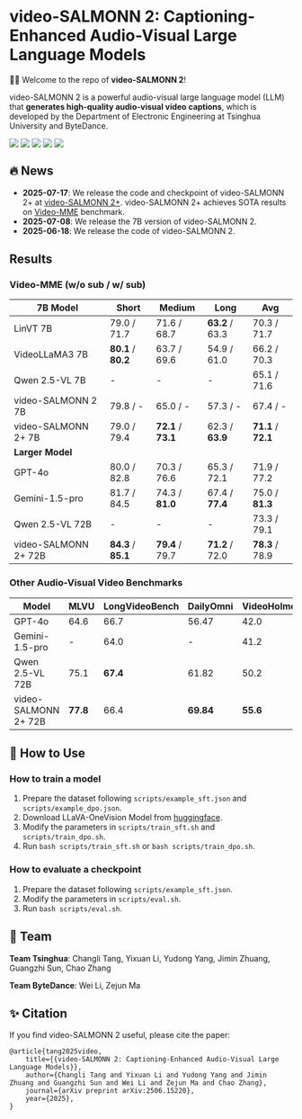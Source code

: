 # video-SALMONN 2: Captioning-Enhanced Audio-Visual Large Language Models

🚀🚀 Welcome to the repo of **video-SALMONN 2**!

video-SALMONN 2 is a powerful audio-visual large language model (LLM) that **generates high-quality audio-visual video captions**, which is developed by the Department of Electronic Engineering at Tsinghua University and ByteDance. 

<div style='display:flex; gap: 0.25rem; '>
<a href='https://arxiv.org/abs/2506.15220'><img src='https://img.shields.io/badge/video_SALMONN_2_paper-PDF-green'></a>
<a href='https://video-salmonn-2.github.io'><img src='https://img.shields.io/badge/demo-green'></a>
<a href='https://huggingface.co/tsinghua-ee/video-SALMONN-2'><img src='https://img.shields.io/badge/video_SALMONN_2_7B-checkpoint-yellow'></a>
<a href='https://huggingface.co/tsinghua-ee/video-SALMONN-2_plus_7B'><img src='https://img.shields.io/badge/video_SALMONN_2+_7B-checkpoint-yellow'></a>
<a href='https://huggingface.co/tsinghua-ee/video-SALMONN-2_plus_72B'><img src='https://img.shields.io/badge/video_SALMONN_2+_72B-checkpoint-yellow'></a>
</div>

## 🔥 News

- **2025-07-17**: We release the code and checkpoint of video-SALMONN 2+ at [video-SALMONN 2+](https://github.com/bytedance/video-SALMONN-2/tree/main/video_SALMONN2_plus). video-SALMONN 2+ achieves SOTA results on [Video-MME](https://video-mme.github.io/home_page.html) benchmark.
- **2025-07-08**: We release the 7B version of video-SALMONN 2.
- **2025-06-18**: We release the code of video-SALMONN 2.

## Results

### Video-MME (w/o sub / w/ sub)

| **7B Model**         | **Short**         | **Medium**        | **Long**      | **Avg**           |
| -------------------- | ----------------- | ----------------- | ------------- | ----------------- |
| LinVT 7B             | 79.0 / 71.7         | 71.6 / 68.7         | **63.2** / 63.3     | 70.3 / 71.7         |
| VideoLLaMA3 7B       | **80.1** / **80.2** | 63.7 / 69.6         | 54.9 / 61.0     | 66.2 / 70.3         |
| Qwen 2.5-VL 7B       | -                 | -                 | -             | 65.1 / 71.6         |
| video-SALMONN 2 7B   | 79.8 / -            | 65.0 / -            | 57.3 / -        | 67.4 / -            |
| video-SALMONN 2+ 7B  | 79.0 / 79.4         | **72.1** / **73.1** | 62.3 / **63.9** | **71.1** / **72.1** |
| **Larger Model**     |                   |                   |               |                   |
| GPT-4o               | 80.0 / 82.8         | 70.3 / 76.6         | 65.3 / 72.1     | 71.9 / 77.2         |
| Gemini-1.5-pro       | 81.7 / 84.5         | 74.3 / **81.0**     | 67.4 / **77.4** | 75.0 / **81.3**     |
| Qwen 2.5-VL 72B      | -                 | -                 | -             | 73.3 / 79.1         |
| video-SALMONN 2+ 72B | **84.3** / **85.1** | **79.4** / 79.7     | **71.2** / 72.0 | **78.3** / 78.9     |

### Other Audio-Visual Video Benchmarks

| **Model**            | **MLVU** | **LongVideoBench** | **DailyOmni** | **VideoHolmes** |
| -------------------- | -------- | ------------------ | ------------- | --------------- |
| GPT-4o               | 64.6     | 66.7               | 56.47         | 42.0            |
| Gemini-1.5-pro       | -        | 64.0               | -             | 41.2            |
| Qwen 2.5-VL 72B      | 75.1     | **67.4**           | 61.82         | 50.2            |
| video-SALMONN 2+ 72B | **77.8** | 66.4               | **69.84**     | **55.6**        |

## 🌈 How to Use

### How to train a model

1. Prepare the dataset following `scripts/example_sft.json` and `scripts/example_dpo.json`.
2. Download LLaVA-OneVision Model from [huggingface](https://huggingface.co/lmms-lab/llava-onevision-qwen2-7b-ov).
3. Modify the parameters in `scripts/train_sft.sh` and `scripts/train_dpo.sh`.
4. Run `bash scripts/train_sft.sh` or `bash scripts/train_dpo.sh`.

### How to evaluate a checkpoint

1. Prepare the dataset following `scripts/example_sft.json`.
2. Modify the parameters in `scripts/eval.sh`.
3. Run `bash scripts/eval.sh`.

## 👀 Team

**Team Tsinghua**: Changli Tang, Yixuan Li, Yudong Yang, Jimin Zhuang, Guangzhi Sun, Chao Zhang

**Team ByteDance**: Wei Li, Zejun Ma

## ✨ Citation
If you find video-SALMONN 2 useful, please cite the paper:

```
@article{tang2025video,
    title={{video-SALMONN 2: Captioning-Enhanced Audio-Visual Large Language Models}}, 
    author={Changli Tang and Yixuan Li and Yudong Yang and Jimin Zhuang and Guangzhi Sun and Wei Li and Zejun Ma and Chao Zhang},
    journal={arXiv preprint arXiv:2506.15220},
    year={2025},
}
```
